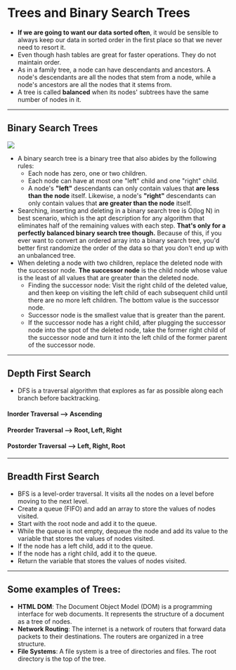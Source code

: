 # Trees and Binary Search Trees

- **If we are going to want our data sorted often**, it would be sensible to always keep our data in sorted order in the first place so that we never need to resort it.
- Even though hash tables are great for faster operations. They do not maintain order.
- As in a family tree, a node can have descendants and ancestors. A node's descendants are all the nodes that stem from a node, while a node's ancestors are all the nodes that it stems from.
- A tree is called **balanced** when its nodes' subtrees have the same number of nodes in it.

---

## Binary Search Trees

![](https://cdn-images-1.medium.com/max/720/1*60-nsjwjRGU292No_K3lMg.png)

- A binary search tree is a binary tree that also abides by the following rules:
  - Each node has zero, one or two children.
  - Each node can have at most one "left" child and one "right" child.
  - A node's **"left"** descendants can only contain values that **are less than the node** itself. Likewise, a node's **"right"** descendants can only contain values that **are greater than the node** itself.
- Searching, inserting and deleting in a binary search tree is O(log N) in best scenario, which is the apt description for any algorithm that eliminates half of the remaining values with each step. **That's only for a perfectly balanced binary search tree though.** Because of this, if you ever want to convert an ordered array into a binary search tree, you'd better first randomize the order of the data so that you don't end up with an unbalanced tree.
- When deleting a node with two children, replace the deleted node with the successor node. **The successor node** is the child node whose value is the least of all values that are greater than the deleted node.
  - Finding the successor node: Visit the right child of the deleted value, and then keep on visiting the left child of each subsequent child until there are no more left children. The bottom value is the successor node.
  - Successor node is the smallest value that is greater than the parent.
  - If the successor node has a right child, after plugging the successor node into the spot of the deleted node, take the former right child of the successor node and turn it into the left child of the former parent of the successor node.

---

## Depth First Search
- DFS is a traversal algorithm that explores as far as possible along each branch before backtracking.

#### Inorder Traversal --> Ascending

#### Preorder Traversal --> Root, Left, Right

#### Postorder Traversal --> Left, Right, Root

---

## Breadth First Search
- BFS is a level-order traversal. It visits all the nodes on a level before moving to the next level.
- Create a queue (FIFO) and add an array to store the values of nodes visited.
- Start with the root node and add it to the queue.
- While the queue is not empty, dequeue the node and add its value to the variable that stores the values of nodes visited.
- If the node has a left child, add it to the queue.
- If the node has a right child, add it to the queue.
- Return the variable that stores the values of nodes visited.

---

## Some examples of Trees:

- **HTML DOM**: The Document Object Model (DOM) is a programming interface for web documents. It represents the structure of a document as a tree of nodes.
- **Network Routing**: The internet is a network of routers that forward data packets to their destinations. The routers are organized in a tree structure.
- **File Systems**: A file system is a tree of directories and files. The root directory is the top of the tree.
